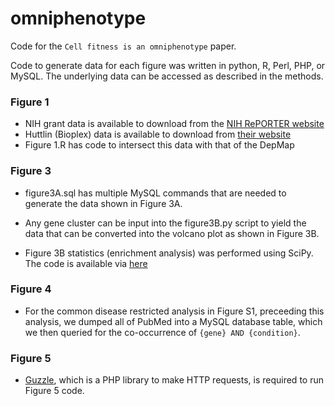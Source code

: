 # omniphenotype
Code for the `Cell fitness is an omniphenotype` paper.

Code to generate data for each figure was written in python, R, Perl, PHP, or MySQL. The underlying data can be accessed as described in the methods.

### Figure 1
- NIH grant data is available to download from the [NIH RePORTER website](https://exporter.nih.gov/ExPORTER_Catalog.aspx)
- Huttlin (Bioplex) data is available to download from [their website](https://bioplex.hms.harvard.edu/interactions.php)
- Figure 1.R has code to intersect this data with that of the DepMap


### Figure 3

- figure3A.sql has multiple MySQL commands that are needed to generate the data shown in Figure 3A.

- Any gene cluster can be input into the figure3B.py script to yield the data that can be converted into the volcano plot as shown in Figure 3B.

- Figure 3B statistics (enrichment analysis) was performed using SciPy. The code is available via [here](https://colab.research.google.com/drive/17Ib8tomocbfb6Hz8owC-HQwja3uYOciu?usp=sharing) 
### Figure 4

- For the common disease restricted analysis in Figure S1, preceeding this analysis, we dumped all of PubMed into a MySQL database table, which we then queried for the co-occurrence of `{gene} AND {condition}`. 

### Figure 5

- [Guzzle](http://docs.guzzlephp.org/en/stable/), which is a PHP library to make HTTP requests, is required to run Figure 5 code. 


